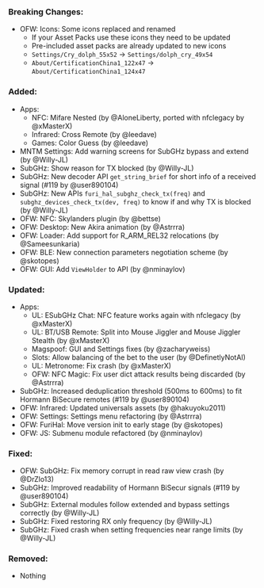 ### Breaking Changes:
- OFW: Icons: Some icons replaced and renamed
  - If your Asset Packs use these icons they need to be updated
  - Pre-included asset packs are already updated to new icons
  - `Settings/Cry_dolph_55x52` -> `Settings/dolph_cry_49x54`
  - `About/CertificationChina1_122x47` -> `About/CertificationChina1_124x47`

### Added:
- Apps:
  - NFC: Mifare Nested (by @AloneLiberty, ported with nfclegacy by @xMasterX)
  - Infrared: Cross Remote (by @leedave)
  - Games: Color Guess (by @leedave)
- MNTM Settings: Add warning screens for SubGHz bypass and extend (by @Willy-JL)
- SubGHz: Show reason for TX blocked (by @Willy-JL)
- SubGHz: New decoder API `get_string_brief` for short info of a received signal (#119 by @user890104)
- SubGHz: New APIs `furi_hal_subghz_check_tx(freq)` and `subghz_devices_check_tx(dev, freq)` to know if and why TX is blocked (by @Willy-JL)
- OFW: NFC: Skylanders plugin (by @bettse)
- OFW: Desktop: New Akira animation (by @Astrrra)
- OFW: Loader: Add support for R_ARM_REL32 relocations (by @Sameesunkaria)
- OFW: BLE: New connection parameters negotiation scheme (by @skotopes)
- OFW: GUI: Add `ViewHolder` to API (by @nminaylov)

### Updated:
- Apps:
  - UL: ESubGHz Chat: NFC feature works again with nfclegacy (by @xMasterX)
  - UL: BT/USB Remote: Split into Mouse Jiggler and Mouse Jiggler Stealth (by @xMasterX)
  - Magspoof: GUI and Settings fixes (by @zacharyweiss)
  - Slots: Allow balancing of the bet to the user (by @DefinetlyNotAI)
  - UL: Metronome: Fix crash (by @xMasterX)
  - OFW: NFC Magic: Fix user dict attack results being discarded (by @Astrrra)
- SubGHz: Increased deduplication threshold (500ms to 600ms) to fit Hormann BiSecure remotes  (#119 by @user890104)
- OFW: Infrared: Updated universals assets (by @hakuyoku2011)
- OFW: Settings: Settings menu refactoring (by @Astrrra)
- OFW: FuriHal: Move version init to early stage (by @skotopes)
- OFW: JS: Submenu module refactored (by @nminaylov)

### Fixed:
- OFW: SubGHz: Fix memory corrupt in read raw view crash (by @DrZlo13)
- SubGHz: Improved readability of Hormann BiSecur signals (#119 by @user890104)
- SubGHz: External modules follow extended and bypass settings correctly (by @Willy-JL)
- SubGHz: Fixed restoring RX only frequency (by @Willy-JL)
- SubGHz: Fixed crash when setting frequencies near range limits (by @Willy-JL)

### Removed:
- Nothing
